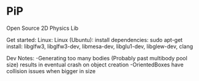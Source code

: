 # PiP
Open Source 2D Physics Lib

Get started:
Linux:
Linux (Ubuntu):
install dependencies:
sudo apt-get install:
libglfw3, libglfw3-dev, libmesa-dev, libglu1-dev, libglew-dev, clang


Dev Notes:
-Generating too many bodies (Probably past multibody pool size) results in eventual crash on object creation
-OrientedBoxes have collision issues when bigger in size

